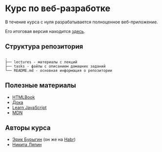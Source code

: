 # Курс по веб-разработке

В течение курса с нуля разрабатывается полноценное веб-приложение. 

Его итоговая версия находится [здесь](https://github.com/lyaplyap/global-talk-platform).

## Структура репозитория

```text
.
├── lectures - материалы с лекций
├── tasks - файлы с описанием домашних заданий
└── README.md - основная информация о репозитории
```

## Полезные материалы

* [HTMLBook](https://htmlbook.ru/)
* [Дока](https://doka.guide/)
* [Learn JavaScript](https://learn.javascript.ru/)
* [MDN](https://developer.mozilla.org/ru/)

## Авторы курса

* [Эрик Бурыгин](https://github.com/d08r0) (он же на [Habr](https://habr.com/ru/users/d08r0/publications/articles/))
* [Никита Ляпин](https://github.com/lyaplyap)
